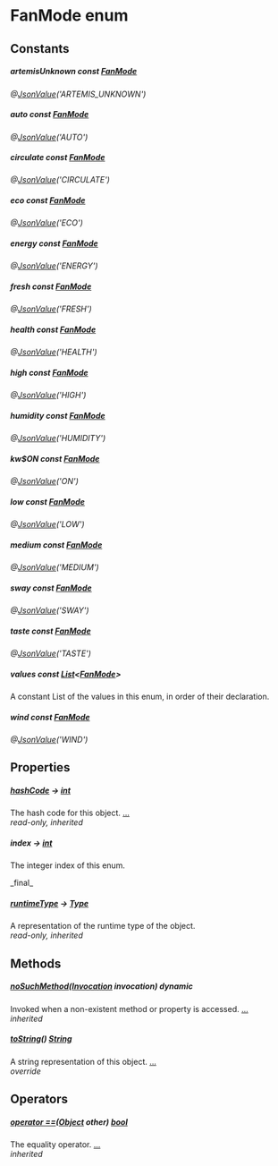 


# FanMode enum










## Constants

##### artemisUnknown const [FanMode](../package-yonomi_sdk_dart_graphql_devices_devices_query.graphql/FanMode-class.md)



   
_@[JsonValue](https://pub.dev/documentation/json_annotation/3.1.1/json_annotation/JsonValue-class.html)(&#39;ARTEMIS_UNKNOWN&#39;)_



##### auto const [FanMode](../package-yonomi_sdk_dart_graphql_devices_devices_query.graphql/FanMode-class.md)



   
_@[JsonValue](https://pub.dev/documentation/json_annotation/3.1.1/json_annotation/JsonValue-class.html)(&#39;AUTO&#39;)_



##### circulate const [FanMode](../package-yonomi_sdk_dart_graphql_devices_devices_query.graphql/FanMode-class.md)



   
_@[JsonValue](https://pub.dev/documentation/json_annotation/3.1.1/json_annotation/JsonValue-class.html)(&#39;CIRCULATE&#39;)_



##### eco const [FanMode](../package-yonomi_sdk_dart_graphql_devices_devices_query.graphql/FanMode-class.md)



   
_@[JsonValue](https://pub.dev/documentation/json_annotation/3.1.1/json_annotation/JsonValue-class.html)(&#39;ECO&#39;)_



##### energy const [FanMode](../package-yonomi_sdk_dart_graphql_devices_devices_query.graphql/FanMode-class.md)



   
_@[JsonValue](https://pub.dev/documentation/json_annotation/3.1.1/json_annotation/JsonValue-class.html)(&#39;ENERGY&#39;)_



##### fresh const [FanMode](../package-yonomi_sdk_dart_graphql_devices_devices_query.graphql/FanMode-class.md)



   
_@[JsonValue](https://pub.dev/documentation/json_annotation/3.1.1/json_annotation/JsonValue-class.html)(&#39;FRESH&#39;)_



##### health const [FanMode](../package-yonomi_sdk_dart_graphql_devices_devices_query.graphql/FanMode-class.md)



   
_@[JsonValue](https://pub.dev/documentation/json_annotation/3.1.1/json_annotation/JsonValue-class.html)(&#39;HEALTH&#39;)_



##### high const [FanMode](../package-yonomi_sdk_dart_graphql_devices_devices_query.graphql/FanMode-class.md)



   
_@[JsonValue](https://pub.dev/documentation/json_annotation/3.1.1/json_annotation/JsonValue-class.html)(&#39;HIGH&#39;)_



##### humidity const [FanMode](../package-yonomi_sdk_dart_graphql_devices_devices_query.graphql/FanMode-class.md)



   
_@[JsonValue](https://pub.dev/documentation/json_annotation/3.1.1/json_annotation/JsonValue-class.html)(&#39;HUMIDITY&#39;)_



##### kw$ON const [FanMode](../package-yonomi_sdk_dart_graphql_devices_devices_query.graphql/FanMode-class.md)



   
_@[JsonValue](https://pub.dev/documentation/json_annotation/3.1.1/json_annotation/JsonValue-class.html)(&#39;ON&#39;)_



##### low const [FanMode](../package-yonomi_sdk_dart_graphql_devices_devices_query.graphql/FanMode-class.md)



   
_@[JsonValue](https://pub.dev/documentation/json_annotation/3.1.1/json_annotation/JsonValue-class.html)(&#39;LOW&#39;)_



##### medium const [FanMode](../package-yonomi_sdk_dart_graphql_devices_devices_query.graphql/FanMode-class.md)



   
_@[JsonValue](https://pub.dev/documentation/json_annotation/3.1.1/json_annotation/JsonValue-class.html)(&#39;MEDIUM&#39;)_



##### sway const [FanMode](../package-yonomi_sdk_dart_graphql_devices_devices_query.graphql/FanMode-class.md)



   
_@[JsonValue](https://pub.dev/documentation/json_annotation/3.1.1/json_annotation/JsonValue-class.html)(&#39;SWAY&#39;)_



##### taste const [FanMode](../package-yonomi_sdk_dart_graphql_devices_devices_query.graphql/FanMode-class.md)



   
_@[JsonValue](https://pub.dev/documentation/json_annotation/3.1.1/json_annotation/JsonValue-class.html)(&#39;TASTE&#39;)_



##### values const [List](https://api.dart.dev/stable/2.12.3/dart-core/List-class.html)&lt;[FanMode](../package-yonomi_sdk_dart_graphql_devices_devices_query.graphql/FanMode-class.md)>



<p>A constant List of the values in this enum, in order of their declaration.</p>   




##### wind const [FanMode](../package-yonomi_sdk_dart_graphql_devices_devices_query.graphql/FanMode-class.md)



   
_@[JsonValue](https://pub.dev/documentation/json_annotation/3.1.1/json_annotation/JsonValue-class.html)(&#39;WIND&#39;)_





## Properties

##### [hashCode](https://api.dart.dev/stable/2.12.3/dart-core/Object/hashCode.html) &#8594; [int](https://api.dart.dev/stable/2.12.3/dart-core/int-class.html)



The hash code for this object. [...](https://api.dart.dev/stable/2.12.3/dart-core/Object/hashCode.html)  
_read-only, inherited_



##### index &#8594; [int](https://api.dart.dev/stable/2.12.3/dart-core/int-class.html)



<p>The integer index of this enum.</p>   
_final_



##### [runtimeType](https://api.dart.dev/stable/2.12.3/dart-core/Object/runtimeType.html) &#8594; [Type](https://api.dart.dev/stable/2.12.3/dart-core/Type-class.html)



A representation of the runtime type of the object.   
_read-only, inherited_




## Methods

##### [noSuchMethod](https://api.dart.dev/stable/2.12.3/dart-core/Object/noSuchMethod.html)([Invocation](https://api.dart.dev/stable/2.12.3/dart-core/Invocation-class.html) invocation) dynamic



Invoked when a non-existent method or property is accessed. [...](https://api.dart.dev/stable/2.12.3/dart-core/Object/noSuchMethod.html)  
_inherited_



##### [toString](../package-yonomi_sdk_dart_graphql_devices_devices_query.graphql/FanMode/toString.md)() [String](https://api.dart.dev/stable/2.12.3/dart-core/String-class.html)



A string representation of this object. [...](../package-yonomi_sdk_dart_graphql_devices_devices_query.graphql/FanMode/toString.md)  
_override_




## Operators

##### [operator ==](https://api.dart.dev/stable/2.12.3/dart-core/Object/operator_equals.html)([Object](https://api.dart.dev/stable/2.12.3/dart-core/Object-class.html) other) [bool](https://api.dart.dev/stable/2.12.3/dart-core/bool-class.html)



The equality operator. [...](https://api.dart.dev/stable/2.12.3/dart-core/Object/operator_equals.html)  
_inherited_











